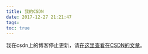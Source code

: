 ```yaml
---
title: 我的CSDN
date: 2017-12-27 21:21:47
tags: 
toc: true
---
```


我在csdn上的博客停止更新，请[在这里查看在CSDN的文章](https://blog.csdn.net/dongchangzhang)。
